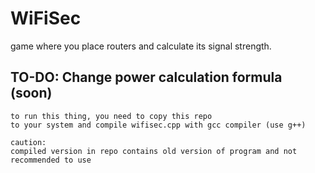 # WiFiSec

game where you place routers and calculate its signal strength.

## TO-DO: Change power calculation formula (soon)

```
to run this thing, you need to copy this repo
to your system and compile wifisec.cpp with gcc compiler (use g++)
```
```
caution:
compiled version in repo contains old version of program and not recommended to use
```
